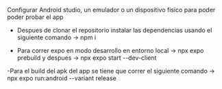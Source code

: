 Configurar Android studio, un emulador o un dispositivo fisico para poder poder probar el app

- Despues de clonar el repositorio instalar las dependencias usando el siguiente comando
-> npm i

- Para correr expo en modo desarrollo en entorno local 
-> npx expo prebuild
y despues 
-> npx expo start --dev-client

-Para el build del apk del app se tiene que correr el siguiente comando
-> npx expo run:android --variant release 



